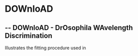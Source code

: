# DOWnloAD
--
 DOWnloAD - DrOsophila WAvelength Discrimination
-------------
Illustrates the fitting procedure used in 